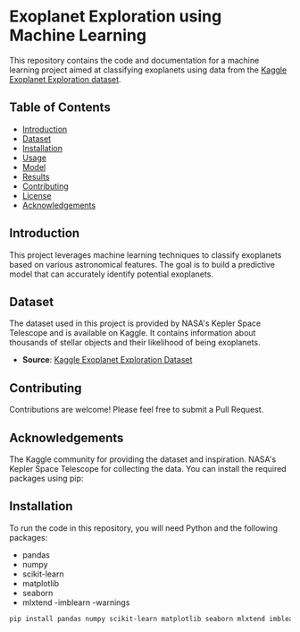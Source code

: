 # Exoplanet Exploration using Machine Learning

This repository contains the code and documentation for a machine learning project aimed at classifying exoplanets using data from the [Kaggle Exoplanet Exploration dataset](https://www.kaggle.com/code/nageshsingh/exoplanet-exploration-using-ml).

## Table of Contents
- [Introduction](#introduction)
- [Dataset](#dataset)
- [Installation](#installation)
- [Usage](#usage)
- [Model](#model)
- [Results](#results)
- [Contributing](#contributing)
- [License](#license)
- [Acknowledgements](#acknowledgements)

## Introduction
This project leverages machine learning techniques to classify exoplanets based on various astronomical features. The goal is to build a predictive model that can accurately identify potential exoplanets.

## Dataset
The dataset used in this project is provided by NASA's Kepler Space Telescope and is available on Kaggle. It contains information about thousands of stellar objects and their likelihood of being exoplanets.

- **Source**: [Kaggle Exoplanet Exploration Dataset](https://www.kaggle.com/code/nageshsingh/exoplanet-exploration-using-ml)


## Contributing
Contributions are welcome! Please feel free to submit a Pull Request.

## Acknowledgements

The Kaggle community for providing the dataset and inspiration.
NASA's Kepler Space Telescope for collecting the data.
You can install the required packages using pip:

## Installation

To run the code in this repository, you will need Python and the following packages:
- pandas
- numpy
- scikit-learn
- matplotlib
- seaborn
- mlxtend
-imblearn
-warnings
```bash
pip install pandas numpy scikit-learn matplotlib seaborn mlxtend imblearn warnings
